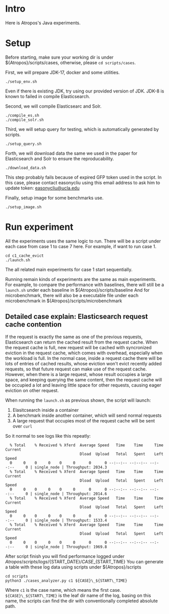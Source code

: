 # Intro
Here is Atropos's Java experiments.

# Setup
Before starting, make sure your working dir is under ${Atropos}/scripts/cases, otherwise, please `cd scripts/cases`.

First, we will prepare JDK-17, docker and some utilities.

```
./setup_env.sh
```

Even if there is existing JDK, try using our provided version of JDK.
JDK-8 is known to failed in compile Elasticsearch.

Second, we will compile Elasticsearc and Solr.

```
./compile_es.sh
./compile_solr.sh
```

Third, we will setup query for testing, which is automatically generated by scripts.

```
./setup_query.sh
```

Forth, we will download data the same we used in the paper for Elasticsearch and Solr to ensure the reproducability.

```
./download_data.sh
```

This step probably fails because of expired GFP token used in the script.
In this case, please contact easonycliu using this email address to ask him to update token: easonycliu@ucla.edu

Finally, setup image for some benchmarks use.

```
./setup_image.sh
```

# Run experiment
All the experiments uses the same logic to run.
There will be a script under each case from case 1 to case 7 here.
For example, if want to run case 1.

```
cd c1_cache_evict
./launch.sh
```

The all related main experiments for case 1 start sequentially.

Running remain kinds of experiments are the same as main experiments.
For example, to compare the performance with baselines, there will still be a `launch.sh` under each baseline in ${Atropos}/scripts/baseline
And for microbenchmark, there will also be a executable file under each microbenchmark in ${Atropos}/scripts/microbenchmark

## Detailed case explain: Elasticsearch request cache contention
If the request is exactly the same as one of the previous requests, Elasticsearch can return the cached result from the request cache.
When the request cache is full, new request will be cached with syncronized eviction in the request cache, which comes with overhead, especially when the workload is full.
In the normal case, inside a request cache there will be lots of entries of cached results, whose eviction won't evict recently added requests, so that future request can make use of the request cache.
However, when there is a large request, whose result occupies a large space, and keeping querying the same content, then the request cache will be occupied a lot and leaving little space for other requests, causing eager eviction on other request.

When running the `launch.sh` as previous shown, the script will launch:
1. Elasitcsearch inside a container
2. A benchmark inside another container, which will send normal requests
3. A large request that occupies most of the request cache will be sent over `curl`

So it normal to see logs like this repeatly:
```
  % Total    % Received % Xferd  Average Speed   Time    Time     Time  Current
                                 Dload  Upload   Total   Spent    Left  Speed
  0     0    0     0    0     0      0      0 --:--:-- --:--:-- --:--:--     0 | single_node | Throughput: 2034.3
  % Total    % Received % Xferd  Average Speed   Time    Time     Time  Current
                                 Dload  Upload   Total   Spent    Left  Speed
  0     0    0     0    0     0      0      0 --:--:-- --:--:-- --:--:--     0 | single_node | Throughput: 2014.6
  % Total    % Received % Xferd  Average Speed   Time    Time     Time  Current
                                 Dload  Upload   Total   Spent    Left  Speed
  0     0    0     0    0     0      0      0 --:--:-- --:--:-- --:--:--     0 | single_node | Throughput: 1533.4
  % Total    % Received % Xferd  Average Speed   Time    Time     Time  Current
                                 Dload  Upload   Total   Spent    Left  Speed
  0     0    0     0    0     0      0      0 --:--:-- --:--:-- --:--:--     0 | single_node | Throughput: 1969.8
```

After script finish you will find performance logged under ${Atropos}/scripts/logs/${START\_DATE}/${CASE}\_${START\_TIME}
You can generate a table with these log data using scripts under ${Atropos}/scripts

```
cd scripts
python3 ./cases_analyzer.py c1 ${CASE}\_${START\_TIME}
```

Where `c1` is the case name, which means the first case.
`${CASE}\_${START\_TIME}` is the leaf dir name of the log, basing on this name, the scripts can find the dir with conventionally completed absolute path.
